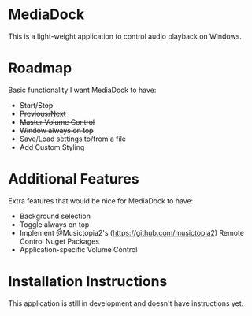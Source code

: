 # MediaDock
This is a light-weight application to control audio playback on Windows.

# Roadmap
Basic functionality I want MediaDock to have:
* ~~Start/Stop~~
* ~~Previous/Next~~
* ~~Master Volume Control~~
* ~~Window always on top~~
* Save/Load settings to/from a file
* Add Custom Styling

# Additional Features
Extra features that would be nice for MediaDock to have:
* Background selection
* Toggle always on top
* Implement @Musictopia2's (https://github.com/musictopia2) Remote Control Nuget Packages
* Application-specific Volume Control

# Installation Instructions
This application is still in development and doesn't have instructions yet.
